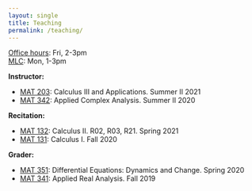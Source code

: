 ```yaml
---
layout: single
title: Teaching
permalink: /teaching/
---
```


[Office hours](https://stonybrook.zoom.us/j/5646113117): Fri, 2-3pm   
[MLC](http://www.math.stonybrook.edu/mlc/center-hours.html): Mon, 1-3pm   

**Instructor:**   
* [MAT 203](http://www.math.stonybrook.edu/MAT203): Calculus III and Applications. Summer II 2021
* [MAT 342](/teaching/mat342-summer20): Applied Complex Analysis. Summer II 2020   

**Recitation:**
* [MAT 132](https://www.math.stonybrook.edu/MAT132): Calculus II. R02, R03, R21. Spring 2021
* [MAT 131](https://www.math.stonybrook.edu/MAT131): Calculus I. Fall 2020

**Grader:**   
* [MAT 351](https://you.stonybrook.edu/aerchenko/teaching/mat-351/): Differential Equations: Dynamics and Change. Spring 2020   
* [MAT 341](http://www.math.stonybrook.edu/~xiu/MATH341.html): Applied Real Analysis. Fall 2019   
